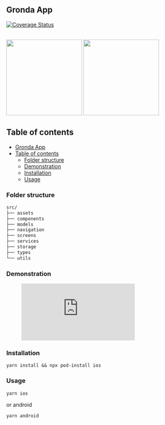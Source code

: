 ## Gronda App
[![Coverage Status](https://coveralls.io/repos/github/LeoCp/gronda-app/badge.svg?branch=main)](https://coveralls.io/github/LeoCp/gronda-app?branch=main)
<br/>
<br/>
<div>
<img width="200" src="https://github.com/LeoCp/gronda-app/assets/2670744/d2114cfa-6bc7-4e3c-9ef1-eaf532105050">
<img width="200" src="https://github.com/LeoCp/gronda-app/assets/2670744/8c91c17a-0713-49d0-b41b-8e9efa28f2d3">

## Table of contents

- [Gronda App](#gronda-app)
- [Table of contents](#table-of-contents)
  - [Folder structure](#folder-structure)
  - [Demonstration](#demonstration)
  - [Installation](#installation)
  - [Usage](#usage)

### Folder structure
```sh
src/
├── assets
├── components  
├── models       
├── navigation        
├── screens
├── services     
├── storage
├── types 
└── utils
```

### Demonstration
<figure class="video_container">
  <iframe src="https://drive.google.com/file/d/1FSobW8yOwv6t6JUJnh7pxTADWELdPdLF/preview"frameborder="0" allowfullscreen="true"> </iframe>
</figure>


### Installation

```shell
yarn install && npx pod-install ios
```

### Usage

```shell
yarn ios
```
or android
```shell
yarn android
```